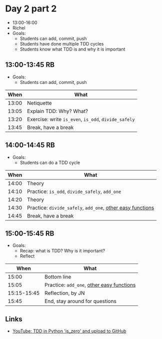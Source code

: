 # Day 2 part 2

 * 13:00-16:00
 * Richel
 * Goals: 
   * Students can add, commit, push
   * Students have done multiple TDD cycles
   * Students know what TDD is and why it is important

## 13:00-13:45 RB

 * Goals: 
   * Students can add, commit, push

When |What
-----|-------------------------
13:00|Netiquette
13:05|Explain TDD: Why? What? 
13:20|Exercise: write `is_even`, `is_odd`, `divide_safely`
13:45|Break, have a break

## 14:00-14:45 RB

 * Goals: 
   * Students can do a TDD cycle

When |What
-----|-------------------------
14:00|Theory
14:10|Practice: `is_odd`, `divide_safely`, `add_one`
14:20|Theory
14:30|Practice: `divide_safely`, `add_one`, [other easy functions](https://github.com/UPPMAX/programming_formalisms/blob/main/learning_line.md#easy)
14:45|Break, have a break

## 15:00-15:45 RB

 * Goals: 
   * Recap: what is TDD? Why is it important?
   * Reflect

When       |What
-----------|-------------------------
15:00      |Bottom line
15:05      |Practice: `add_one`, [other easy functions](https://github.com/UPPMAX/programming_formalisms/blob/main/learning_line.md#easy)
15:15-15:45|Reflection, by JN
15:45      |End, stay around for questions

## Links

 * [YouTube: TDD in Python 'is_zero' and upload to GitHub](https://youtu.be/VddlrNOeodg)
